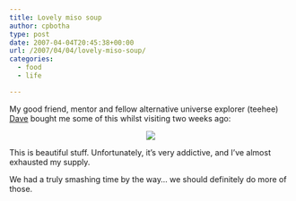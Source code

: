 ```yaml
---
title: Lovely miso soup
author: cpbotha
type: post
date: 2007-04-04T20:45:38+00:00
url: /2007/04/04/lovely-miso-soup/
categories:
  - food
  - life

---
```

My good friend, mentor and fellow alternative universe explorer (teehee) [Dave][1] bought me some of this whilst visiting two weeks ago:

[][2]

<p style="text-align: center">
  <a href="http://picasaweb.google.com/cpbotha/Misc/photo#5049675859212965682"><img src="http://lh6.google.com/image/cpbotha/RhQNcItBFzI/AAAAAAAAAcU/5544sjJWZjQ/s400/IMG_1950.JPG" /></a>
</p>

This is beautiful stuff. Unfortunately, it&#8217;s very addictive, and I&#8217;ve almost exhausted my supply.

We had a truly smashing time by the way&#8230; we should definitely do more of those.

 [1]: http://stonethree.com/ "stone three website link, it's the only meaningful one for Dave at the moment"
 [2]: http://picasaweb.google.com/cpbotha/Misc/photo#5049675859212965682
